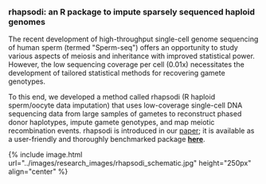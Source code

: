 
### rhapsodi: an R package to impute sparsely sequenced haploid genomes 
The recent development of high-throughput single-cell genome sequencing of human sperm (termed "Sperm-seq") offers an 
opportunity to study various aspects of meiosis and inheritance with improved statistical power. However, the low 
sequencing coverage per cell (0.01x) necessitates the development of tailored statistical methods for recovering gamete 
genotypes.

To this end, we developed a method called rhapsodi (R haploid sperm/oocyte data imputation) that uses low-coverage 
single-cell DNA sequencing data from large samples of gametes to reconstruct phased donor haplotypes, impute gamete 
genotypes, and map meiotic recombination events. rhapsodi is introduced in our 
[paper](https://doi.org/10.7554/eLife.76383); it is available as a user-friendly and thoroughly benchmarked package 
**[here](https://github.com/mccoy-lab/rhapsodi)**. 

{% include image.html url="../images/research_images/rhapsodi_schematic.jpg" height="250px" align="center" %}
